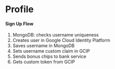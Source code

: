 # Profile

#### Sign Up Flow

1. MongoDB: checks username uniqueness
2. Creates user in Google Cloud Identity Platform
3. Saves username in MongoDB
4. Sets username custom claim in GCIP  
5. Sends bonus chips to bank service
6. Gets custom token from GCIP

